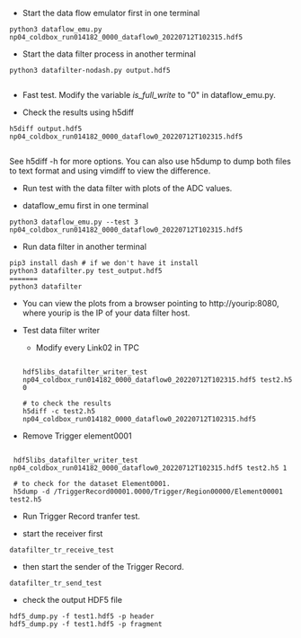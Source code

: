 * Start the data flow emulator first in one terminal

```
python3 dataflow_emu.py np04_coldbox_run014182_0000_dataflow0_20220712T102315.hdf5

```
* Start the data filter process in another terminal

```
python3 datafilter-nodash.py output.hdf5
 
```

* Fast test. Modify the variable *is_full_write* to "0" in dataflow_emu.py.

* Check the results using h5diff

```
h5diff output.hdf5  np04_coldbox_run014182_0000_dataflow0_20220712T102315.hdf5
 
```

See h5diff -h for more options. You can also use h5dump to dump both files to
text format and using vimdiff to view the difference.


* Run test with the data filter with plots of the ADC values.

 * dataflow_emu first in one terminal
  ```
  python3 dataflow_emu.py --test 3 np04_coldbox_run014182_0000_dataflow0_20220712T102315.hdf5
  
  ```
  * Run data filter in another terminal

  ```
  pip3 install dash # if we don't have it install
  python3 datafilter.py test_output.hdf5
=======
  python3 datafilter 

  ```
 * You can view the plots from a browser pointing to http://yourip:8080, where
   yourip is the IP of your data filter host.

* Test data filter writer

  * Modify every Link02 in TPC

  ```

  hdf5libs_datafilter_writer_test  np04_coldbox_run014182_0000_dataflow0_20220712T102315.hdf5 test2.h5 0
  
  # to check the results
  h5diff -c test2.h5 np04_coldbox_run014182_0000_dataflow0_20220712T102315.hdf5

  ```

 * Remove Trigger element0001

 ```

  hdf5libs_datafilter_writer_test  np04_coldbox_run014182_0000_dataflow0_20220712T102315.hdf5 test2.h5 1

  # to check for the dataset Element0001. 
  h5dump -d /TriggerRecord00001.0000/Trigger/Region00000/Element00001 test2.h5
 ```

* Run Trigger Record tranfer test.

 * start the receiver first

```
datafilter_tr_receive_test
```
 * then start the sender of the Trigger Record.

 ```
datafilter_tr_send_test 
 ```
 * check the output HDF5 file 

 ```
hdf5_dump.py -f test1.hdf5 -p header
hdf5_dump.py -f test1.hdf5 -p fragment

 ```
